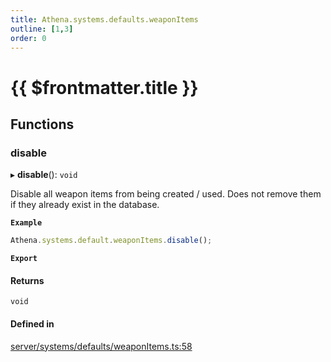 ```yaml
---
title: Athena.systems.defaults.weaponItems
outline: [1,3]
order: 0
---
```


# {{ $frontmatter.title }}


## Functions

### disable

▸ **disable**(): `void`

Disable all weapon items from being created / used.
Does not remove them if they already exist in the database.

**`Example`**

```ts
Athena.systems.default.weaponItems.disable();
```

**`Export`**

#### Returns

`void`

#### Defined in

[server/systems/defaults/weaponItems.ts:58](https://github.com/Stuyk/altv-athena/blob/9c488f0/src/core/server/systems/defaults/weaponItems.ts#L58)
